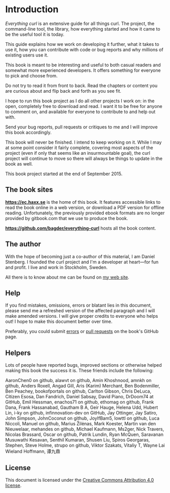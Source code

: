 # Introduction

*Everything curl* is an extensive guide for all things curl.
The project, the command-line tool, the library, how everything started
and how it came to be the useful tool it is today. 

This guide explains how we work on developing it further, what it takes to use it,
how you can contribute with code or bug reports and why millions of existing users use it.

This book is meant to be interesting and useful to both casual readers and
somewhat more experienced developers. It offers something for everyone to pick
and choose from. 

Do not try to read it from front to back. Read the chapters or content you are
curious about and flip back and forth as you see fit.

I hope to run this book project as I do all other projects I work on: in the
open, completely free to download and read. I want it to be free for anyone to comment on,
and available for everyone to contribute to and help out with. 

Send your bug reports, pull requests or critiques to me and I will improve this book
accordingly.

This book will never be finished. I intend to keep working on it. While I
may at some point consider it fairly complete, covering most aspects of the
project (even if only that seems like an insurmountable goal), the curl
project will continue to move so there will always be things to update in the
book as well.

This book project started at the end of September 2015.

## The book sites

**https://ec.haxx.se** is the home of this book. It features accessible
links to read the book online in a web version, or download a PDF
version for offline reading. Unfortunately, the previously provided
ebook formats are no longer provided by gitbook.com that we use to
produce the book.

**https://github.com/bagder/everything-curl** hosts all the book content.

## The author

With the hope of becoming just a co-author of this material, I am Daniel
Stenberg. I founded the curl project and I'm a developer at heart—for fun and
profit. I live and work in Stockholm, Sweden.

All there is to know about me can be found on [my web
site](https://daniel.haxx.se/).

## Help

If you find mistakes, omissions, errors or blatant lies in this document,
please send me a refreshed version of the affected paragraph and I will make
amended versions. I will give proper credits to everyone who helps out! I hope
to make this document better over time.

Preferably, you could submit
[errors](https://github.com/bagder/everything-curl/issues) or [pull
requests](https://github.com/bagder/everything-curl/pulls) on the book's
GitHub page.

## Helpers

Lots of people have reported bugs, improved sections or otherwise helped
making this book the success it is. These friends include the following:

AaronChen0 on github,
alawvt on github,
Amin Khoshnood,
amnkh on github,
Anders Roxell,
Angad Gill,
Aris (Karim) Merchant,
Ben Bodenmiller,
Ben Peachey,
bookofportals on github,
Carlton Gibson,
Chris DeLuca,
Citizen Esosa,
Dan Fandrich,
Daniel Sabsay,
David Piano,
DrDoom74 at GitHub,
Emil Hessman,
enachos71 on github,
ethomag on github,
Frank Dana,
Frank Hassanabad,
Gautham B A,
Geir Hauge,
Helena Udd,
Hubert Lin,
i-ky on github,
infinnovation-dev on GitHub,
Jay Ottinger,
Jay Satiro,
John Simpson,
JohnCoconut on github,
JoyIfBam5,
lowttl on github,
Luca Niccoli,
Manuel on github,
Marius Žilėnas,
Mark Koester,
Martin van den Nieuwelaar,
mehandes on github,
Michael Kaufmann,
Ms2ger,
Nick Travers,
Nicolas Brassard,
Oscar on github,
Patrik Lundin,
Ryan McQuen,
Saravanan Musuwathi Kesavan,
Senthil Kumaran,
Shusen Liu,
Spiros Georgaras,
Stephen,
Steve Holme,
strupo on github,
Viktor Szakats,
Vitaliy T,
Wayne Lai
Wieland Hoffmann,
谭九鼎

## License

This document is licensed under the [Creative Commons Attribution 4.0
license](https://creativecommons.org/licenses/by/4.0/).
